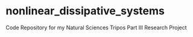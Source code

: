 # nonlinear_dissipative_systems
Code Repository for my Natural Sciences Tripos Part III Research Project
